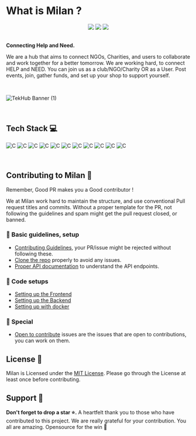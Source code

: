 # What is Milan ?

<div align="center">
    
<img src="https://img.shields.io/github/repo-size/IAmTamal/Milan?style=for-the-badge" />
    <a href="https://github.com/IAmTamal/Milan/releases">
        <img src="https://img.shields.io/github/package-json/v/IAmTamal/Milan?style=for-the-badge" /></a>
    <a href="./LICENSE">
        <img src="https://img.shields.io/github/license/IAmTamal/Milan?style=for-the-badge" /></a>
</div>
<br>

**Connecting Help and Need.**

We are a hub that aims to connect NGOs, Charities, and users to collaborate and work together for a better tomorrow. We are working hard, to connect HELP and NEED. You can join us as a club/NGO/Charity OR as a User. Post events, join, gather funds, and set up your shop to support yourself.

<br/>

![TekHub Banner (1)](https://user-images.githubusercontent.com/72851613/207783151-1d2f19cf-afa4-477b-8823-dcabb86adbf5.png)

<br>

## Tech Stack 💻

<p >
    <img alt="C" src="https://img.shields.io/badge/React-20232A?style=for-the-badge&logo=react&logoColor=61DAFB">
    <img alt="C" src="https://img.shields.io/badge/node.js-%2343853D.svg?style=for-the-badge&logo=node.js&logoColor=white">
    <img alt="C" src="https://img.shields.io/badge/express.js-%23404d59.svg?style=for-the-badge">
    <img alt="C" src="https://img.shields.io/badge/MongoDB-%234ea94b.svg?style=for-the-badge&logo=mongodb&logoColor=white">
    <img alt="C" src="https://img.shields.io/badge/Bootstrap-%23563D7C.svg?style=for-the-badge&logo=bootstrap&logoColor=white">
    <img alt="C" src="https://img.shields.io/badge/GitHub-%23121011.svg?style=for-the-badge&logo=github&logoColor=white">
    <img alt="C" src="https://img.shields.io/badge/Open%20Source-%23F05032.svg?style=for-the-badge&logo=open-source-initiative&logoColor=white">
    <img alt="C" src="https://img.shields.io/badge/CSS-%231572B6.svg?style=for-the-badge&logo=css3&logoColor=white">
    <img alt="C" src="https://img.shields.io/badge/Canva-%2300C4CC.svg?style=for-the-badge&logo=canva&logoColor=white">
    <img alt="C" src="https://img.shields.io/badge/Figma-%23F24E1E.svg?style=for-the-badge&logo=figma&logoColor=white">
    <img alt="C" src="https://img.shields.io/badge/GitHub%20Actions-%232671E5.svg?style=for-the-badge&logo=github-actions&logoColor=white">

</p>

</br>

## Contributing to Milan 🔐

Remember, Good PR makes you a Good contributor !

We at Milan work hard to maintain the structure, and use conventional Pull request titles and commits. Without a proper template for the PR, not following the guidelines and spam might get the pull request closed, or banned.

  ### 🚧 Basic guidelines, setup 

  - [Contributing Guidelines](/CONTRIBUTING.md), your PR/issue might be rejected without following these.
  - [Clone the repo](/rules/CloneSetup.md) properly to avoid any issues.
  - [Proper API documentation](https://milan-server.onrender.com/docs/) to understand the API endpoints.

  ### 🚧 Code setups

  - [Setting up the Frontend](/rules/FrontendSetup.md)
  - [Setting up the Backend](/rules/BackendSetup.md)
  - [Setting up with docker](/rules/DockerSetup.md)

  ### 🚧 Special

  - [Open to contribute](https://github.com/IAmTamal/Milan/issues?q=is%3Aissue+is%3Aopen+label%3A%22%F0%9F%A4%A9+status+%3A++Up+for+Grab%22) issues are the issues that are open to contributions, you can work on them.

## License 👮

Milan is Licensed under the <a href="./LICENSE">MIT License</a>. Please go through the License at least once before contributing.

## Support 🙏

**Don't forget to drop a star ⭐.** A heartfelt thank you to those who have contributed to this project. We are really grateful for your contribution. You all are amazing. Opensource for the win 🚀
